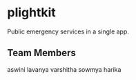 # plightkit

Public emergency services in a single app.

## Team Members

aswini
lavanya
varshitha
sowmya
harika
